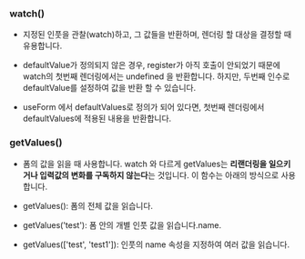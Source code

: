 
### watch()

- 지정된 인풋을 관찰(watch)하고, 그 값들을 반환하며, 렌더링 할 대상을 결정할 때 유용합니다.
    
- defaultValue가 정의되지 않은 경우, register가 아직 호출이 안되었기 때문에 watch의 첫번째 렌더링에서는 undefined 을 반환합니다. 하지만, 두번째 인수로 defaultValue를 설정하여 값을 반환 할 수 있습니다.
    
- useForm 에서 defaultValues로 정의가 되어 있다면, 첫번째 렌더링에서 defaultValues에 적용된 내용을 반환합니다.
    

### getValues()

- 폼의 값을 읽을 때 사용합니다. watch 와 다르게 getValues​​ 는 **리랜더링을 일으키거나 입력값의 변화를 구독하지 않는다**는 것입니다. 이 함수는 아래의 방식으로 사용합니다.

- getValues​​(): 폼의 전체 값을 읽습니다.
    
- getValues​​('test'): 폼 안의 개별 인풋 값을 읽습니다.name.
    
- getValues​​(['test', 'test1']): 인풋의 name 속성을 지정하여 여러 값을 읽습니다.